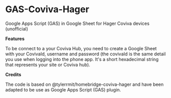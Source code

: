 # GAS-Coviva-Hager
 Google Apps Script (GAS) in Google Sheet for Hager Coviva devices (unofficial) 

**Features**

To be connect to a your Coviva Hub, you need to create a Google Sheet with your CovivaId, username and password (the covivaId is the same detail you use when logging into the phone app. It's a short hexadecimal string that represents your site or Coviva hub).

**Credits**

The code is based on @tylerrmit/homebridge-coviva-hager and have been adapted to be use as Google Apps Script (GAS) plugin.
